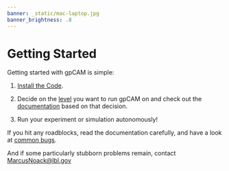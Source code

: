 ```yaml
---
banner: _static/mac-laptop.jpg
banner_brightness: .8
---
```


# Getting Started

Getting started with gpCAM is simple:

1. [Install the Code](installation.md).

2. Decide on the [level](case-studies/index.md) you want to run gpCAM on
   and check out the [documentation](case-studies/index.md) based on that decision.

3. Run your experiment or simulation autonomously! 

If you hit any roadblocks, read the documentation carefully, and have a look at
[common bugs](common-bugs.md). 

And if some particularly stubborn problems remain, contact [MarcusNoack@lbl.gov](mailto:MarcusNoack@lbl.gov)